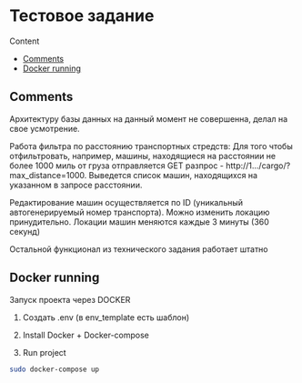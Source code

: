# Тестовое задание


Content
* [Comments](#Comments)
* [Docker running](#Dockerrunning)
## Comments

Архитектуру базы данных на данный момент не совершенна, делал на свое усмотрение. 

Работа фильтра по расстоянию транспортных стредств:
    Для того чтобы отфильтровать, например, машины, находящиеся на расстоянии не более 1000 миль от груза отправляется GET разпрос - http://1.../cargo/?max_distance=1000.
    Выведется список машин, находящихся на указанном в запросе расстоянии.

Редактирование машин осуществляется по ID (уникальный автогенерируемый номер транспорта). Можно изменить локацию принудительно. Локации машин меняются каждые 3 минуты (360 секунд)

Остальной функционал из технического задания работает штатно


## Docker running
Запуск проекта через DOCKER

1. Создать .env (в env_template есть шаблон)

2. Install Docker + Docker-compose

3. Run project
```bash
sudo docker-compose up
```